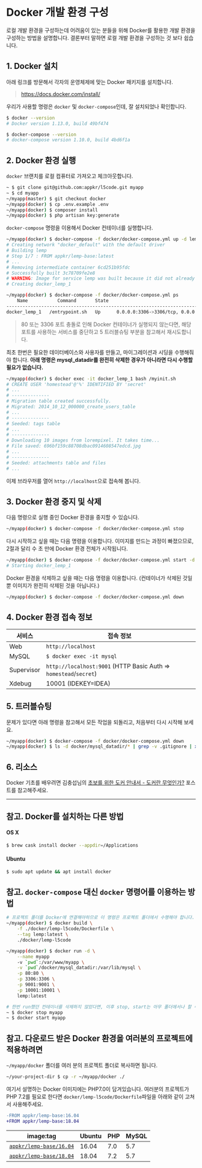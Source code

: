 # Docker 개발 환경 구성

로컬 개발 환경을 구성하는데 어려움이 있는 분들을 위해 Docker를 활용한 개발 환경을 구성하는 방법을 설명합니다. 결론부터 말하면 로컬 개발 환경을 구성하는 것 보다 쉽습니다.

## 1. Docker 설치

아래 링크를 방문해서 각자의 운영체제에 맞는 Docker 패키지를 설치합니다.

> https://docs.docker.com/install/

우리가 사용할 명령은 `docker` 및 `docker-compose`인데, 잘 설치되었나 확인합니다.

```bash
$ docker --version
# Docker version 1.13.0, build 49bf474

$ docker-compose --version
# docker-compose version 1.10.0, build 4bd6f1a
```

## 2. Docker 환경 실행

`docker` 브랜치를 로컬 컴퓨터로 가져오고 체크아웃합니다.

```bash
~ $ git clone git@github.com:appkr/l5code.git myapp
~ $ cd myapp  
~/myapp(master) $ git checkout docker
~/myapp(docker) $ cp .env.example .env
~/myapp(docker) $ composer install
~/myapp(docker) $ php artisan key:generate
```

`docker-compose` 명령을 이용해서 Docker 컨테이너를 실행합니다.

```bash
~/myapp(docker) $ docker-compose -f docker/docker-compose.yml up -d lemp
# Creating network "docker_default" with the default driver
# Building lemp
# Step 1/7 : FROM appkr/lemp-base:latest
# ...
# Removing intermediate container 6cd251b95fdc
# Successfully built 3c78709fe2e8
# WARNING: Image for service lemp was built because it did not already exist. To rebuild this image you must use `docker-compose build` or `docker-compose up --build`.
# Creating docker_lemp_1

~/myapp(docker) $ docker-compose -f docker/docker-compose.yml ps
    Name           Command       State                                        Ports
------------------------------------------------------------------------------------------------------------------------
docker_lemp_1   /entrypoint.sh   Up      0.0.0.0:3306->3306/tcp, 0.0.0.0:80->80/tcp, 0.0.0.0:9001->9001/tcp, 9991/tcp
```

> 80 또는 3306 포트 충돌로 인해 Docker 컨테이너가 실행되지 않는다면, 해당 포트를 사용하는 서비스를 중단하고 5 트러블슈팅 부분을 참고해서 재시도합니다.

최초 한번은 필요한 데이터베이스와 사용자를 만들고, 마이그레이션과 시딩을 수행해줘야 합니다. **아래 명령은 mysql_datadir를 완전히 삭제한 경우가 아니라면 다시 수행할 필요가 없습니다.**

```bash
~/myapp(docker) $ docker exec -it docker_lemp_1 bash /myinit.sh
# CREATE USER 'homestead'@'%' IDENTIFIED BY 'secret'
# ...
# --------------
# Migration table created successfully.
# Migrated: 2014_10_12_000000_create_users_table
# ...
# --------------
# Seeded: tags table
# ...
# --------------
# Downloading 10 images from lorempixel. It takes time...
# File saved: 696bf159c88708dbac0914608547edcd.jpg
# ...
# --------------
# Seeded: attachments table and files
# ...
```

이제 브라우저를 열어 `http://localhost`으로 접속해 봅니다.

## 3. Docker 환경 중지 및 삭제

다음 명령으로 실행 중인 Docker 환경을 중지할 수 있습니다.

```bash
~/myapp(docker) $ docker-compose -f docker/docker-compose.yml stop
```

다시 시작하고 싶을 때는 다음 명령을 이용합니다. 이미지를 만드는 과정이 빠졌으므로, 2절과 달리 수 초 만에 Docker 환경 전체가 시작됩니다. 

```bash
~/myapp(docker) $ docker-compose -f docker/docker-compose.yml start -d
# Starting docker_lemp_1
```

Docker 환경을 삭제하고 싶을 때는 다음 명령을 이용합니다. (컨테이너가 삭제된 것일뿐 이미지가 완전히 삭제된 것을 아닙니다.)

```bash
~/myapp(docker) $ docker-compose -f docker/docker-compose.yml down
```

## 4. Docker 환경 접속 정보

서비스|접속 정보
---|---
Web|`http://localhost`
MySQL|`$ docker exec -it mysql`
Supervisor|`http://localhost:9001` (HTTP Basic Auth => `homestead`/`secret`)
Xdebug|10001 (IDEKEY=IDEA)

## 5. 트러블슈팅

문제가 있다면 아래 명령을 참고해서 모든 작업을 되돌리고, 처음부터 다시 시작해 보세요.

```bash
~/myapp(docker) $ docker-compose -f docker/docker-compose.yml down
~/myapp(docker) $ ls -d docker/mysql_datadir/* | grep -v .gitignore | xargs rm -rf
```

## 6. 리소스

Docker 기초를 배우려면 김충섭님의 [초보를 위한 도커 안내서 - 도커란 무엇인가?](https://subicura.com/2017/01/19/docker-guide-for-beginners-1.html) 포스트를 참고해주세요.

---

## 참고. Docker를 설치하는 다른 방법

#### OS X

```bash
$ brew cask install docker --appdir=/Applications
```

#### Ubuntu

```bash
$ sudo apt update && apt install docker 
```

## 참고. `docker-compose` 대신 `docker` 명령어를 이용하는 방법

```bash
# 프로젝트 폴더를 Docker에 연결해야하므로 이 명령은 프로젝트 폴더에서 수행해야 합니다.
~/myapp(docker) $ docker build \
    -f ./docker/lemp-l5code/Dockerfile \
    --tag lemp:latest \
    ./docker/lemp-l5code

~/myapp(docker) $ docker run -d \
    --name myapp
    -v `pwd`:/var/www/myapp \
    -v `pwd`/docker/mysql_datadir:/var/lib/mysql \
    -p 80:80 \
    -p 3306:3306 \
    -p 9001:9001 \
    -p 10001:10001 \
    lemp:latest
```

```bash
# 한번 run했던 컨테이너를 삭제하지 않았다면, 이후 stop, start는 아무 폴더에서나 할 수 있습니다.
~ $ docker stop myapp
~ $ docker start myapp
```

## 참고. 다운로드 받은 Docker 환경을 여러분의 프로젝트에 적용하려면 

`~/myapp/docker` 폴더를 여러 분의 프로젝트 폴더로 복사하면 됩니다.

```bash
~/your-project-dir $ cp -r ~/myapp/docker ./
```

여기서 설명하는 Docker 이미지에는 PHP7.0이 담겨있습니다. 여러분의 프로젝트가 PHP 7.2를 필요로 한다면 `docker/lemp-l5code/Dockerfile`파일을 아래와 같이 고쳐서 사용해주세요.

```diff
-FROM appkr/lemp-base:16.04
+FROM appkr/lemp-base:18.04
```

image:tag|Ubuntu|PHP|MySQL
---|---|---|---
[`appkr/lemp-base/16.04`](https://hub.docker.com/r/appkr/lemp-base/tags)|16.04|7.0|5.7
[`appkr/lemp-base/18.04`](https://hub.docker.com/r/appkr/lemp-base/tags)|18.04|7.2|5.7
